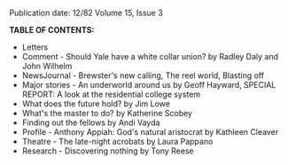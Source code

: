Publication date: 12/82
Volume 15, Issue 3

**TABLE OF CONTENTS:**
- Letters
- Comment - Should Yale have a white collar union? by Radley Daly and John Wilhelm
- NewsJournal - Brewster's new calling, The reel world, Blasting off
- Major stories - An underworld around us by Geoff Hayward, SPECIAL REPORT: A look at the residential college system
- What does the future hold? by Jim Lowe
- What's the master to do? by Katherine Scobey
- Finding out the fellows by Andi Vayda
- Profile - Anthony Appiah: God's natural aristocrat by Kathleen Cleaver
- Theatre - The late-night acrobats by Laura Pappano
- Research - Discovering nothing by Tony Reese

